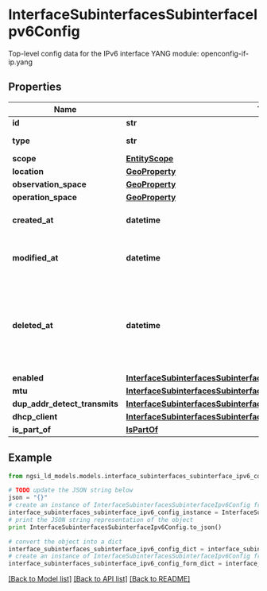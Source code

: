 # InterfaceSubinterfacesSubinterfaceIpv6Config

Top-level config data for the IPv6 interface  YANG module: openconfig-if-ip.yang 

## Properties

Name | Type | Description | Notes
------------ | ------------- | ------------- | -------------
**id** | **str** | Entity id.  | [optional] 
**type** | **str** | NGSI-LD Entity identifier. It has to be InterfaceSubinterfacesSubinterfaceIpv6Config. | [default to 'InterfaceSubinterfacesSubinterfaceIpv6Config']
**scope** | [**EntityScope**](EntityScope.md) |  | [optional] 
**location** | [**GeoProperty**](GeoProperty.md) |  | [optional] 
**observation_space** | [**GeoProperty**](GeoProperty.md) |  | [optional] 
**operation_space** | [**GeoProperty**](GeoProperty.md) |  | [optional] 
**created_at** | **datetime** | Is defined as the temporal Property at which the Entity, Property or Relationship was entered into an NGSI-LD system.  | [optional] [readonly] 
**modified_at** | **datetime** | Is defined as the temporal Property at which the Entity, Property or Relationship was last modified in an NGSI-LD system, e.g. in order to correct a previously entered incorrect value.  | [optional] [readonly] 
**deleted_at** | **datetime** | Is defined as the temporal Property at which the Entity, Property or Relationship was deleted from an NGSI-LD system.  Entity deletion timestamp. See clause 4.8 It is only used in notifications reporting deletions and in the Temporal Representation of Entities (clause 4.5.6), Properties (clause 4.5.7), Relationships (clause 4.5.8) and LanguageProperties (clause 5.2.32).  | [optional] [readonly] 
**enabled** | [**InterfaceSubinterfacesSubinterfaceIpv6ConfigEnabled**](InterfaceSubinterfacesSubinterfaceIpv6ConfigEnabled.md) |  | [optional] 
**mtu** | [**InterfaceSubinterfacesSubinterfaceIpv6ConfigMtu**](InterfaceSubinterfacesSubinterfaceIpv6ConfigMtu.md) |  | [optional] 
**dup_addr_detect_transmits** | [**InterfaceSubinterfacesSubinterfaceIpv6ConfigDupAddrDetectTransmits**](InterfaceSubinterfacesSubinterfaceIpv6ConfigDupAddrDetectTransmits.md) |  | [optional] 
**dhcp_client** | [**InterfaceSubinterfacesSubinterfaceIpv6ConfigDhcpClient**](InterfaceSubinterfacesSubinterfaceIpv6ConfigDhcpClient.md) |  | [optional] 
**is_part_of** | [**IsPartOf**](IsPartOf.md) |  | 

## Example

```python
from ngsi_ld_models.models.interface_subinterfaces_subinterface_ipv6_config import InterfaceSubinterfacesSubinterfaceIpv6Config

# TODO update the JSON string below
json = "{}"
# create an instance of InterfaceSubinterfacesSubinterfaceIpv6Config from a JSON string
interface_subinterfaces_subinterface_ipv6_config_instance = InterfaceSubinterfacesSubinterfaceIpv6Config.from_json(json)
# print the JSON string representation of the object
print InterfaceSubinterfacesSubinterfaceIpv6Config.to_json()

# convert the object into a dict
interface_subinterfaces_subinterface_ipv6_config_dict = interface_subinterfaces_subinterface_ipv6_config_instance.to_dict()
# create an instance of InterfaceSubinterfacesSubinterfaceIpv6Config from a dict
interface_subinterfaces_subinterface_ipv6_config_form_dict = interface_subinterfaces_subinterface_ipv6_config.from_dict(interface_subinterfaces_subinterface_ipv6_config_dict)
```
[[Back to Model list]](../README.md#documentation-for-models) [[Back to API list]](../README.md#documentation-for-api-endpoints) [[Back to README]](../README.md)


